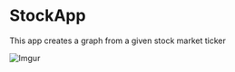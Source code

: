 # StockApp

This app creates a graph from a given stock market ticker

![Imgur](https://imgur.com/qClFTCg)
